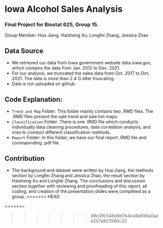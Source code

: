 # Iowa Alcohol Sales Analysis
### Final Project for Biostat 625,  Group 15.
Group Member: Hua Jiang, Haisheng Xu, Longfei Zhang, Jessica Zhao

## Data Source
- We retrieved our data from Iowa government website data.iowa.gov, which contains the data from Jan. 2012 to Dec. 2021.
- For our analysis, we truncated the sales data from Oct. 2017 to Oct. 2021. The data is more than 2.4 G after truncating. 
- Data is not uploaded on github.

## Code Explanation:
- `Trend and Map` Folder: This folder mainly contains two .RMD files. The .RMD files present the sale trend and sale hot maps.
- `Classification` Folder: There is one .RMD file which conducts individually data cleaning procedures, data correlation analysis, and tries to conduct different classification methods.
- `Report` Folder: In this folder, we have our final report .RMD file and corresponding .pdf file. 

## Contribution
- The background and dataset were written by Hua Jiang, the methods section by Longfei Zhang and Jessica Zhao, the result section by Haisheng Xu and Longfei Zhang. The conclusions and discussion section together with reviewing and proofreading of this report, all coding, and creation of the presentation slides were completed as a group.
<<<<<<< HEAD

=======
>>>>>>> d9e39c546d8d7b4ca9a656a0aae257a807986c33
